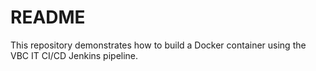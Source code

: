# README

This repository demonstrates how to build a Docker container
using the VBC IT CI/CD Jenkins pipeline.


